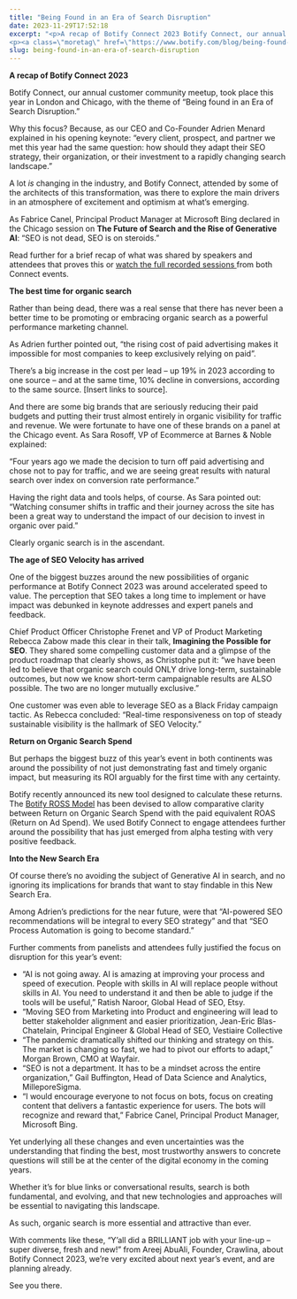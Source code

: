 ```yaml
---
title: "Being Found in an Era of Search Disruption"
date: 2023-11-29T17:52:18
excerpt: "<p>A recap of Botify Connect 2023 Botify Connect, our annual customer community meetup, took place this year in London and Chicago, with the theme of “Being found in an Era of Search Disruption.” Why this focus? Because, as our CEO and Co-Founder Adrien Menard explained in his opening keynote: “every client, prospect, and partner we&hellip; </p>
<p><a class=\"moretag\" href=\"https://www.botify.com/blog/being-found-in-an-era-of-search-disruption\">Read the full article</a></p>"
slug: being-found-in-an-era-of-search-disruption
---
```



<p><strong>A recap of Botify Connect 2023</strong></p>



<p>Botify Connect, our annual customer community meetup, took place this year in London and Chicago, with the theme of “Being found in an Era of Search Disruption.”</p>



<p>Why this focus? Because, as our CEO and Co-Founder Adrien Menard explained in his opening keynote: “every client, prospect, and partner we met this year had the same question: how should they adapt their SEO strategy, their organization, or their investment to a rapidly changing search landscape.”</p>



<p>A lot&nbsp;<em>is</em>&nbsp;changing in the industry, and Botify Connect, attended by some of the architects of this transformation, was there to explore the main drivers in an atmosphere of excitement and optimism at what’s emerging.&nbsp;</p>



<p>As Fabrice Canel, Principal Product Manager at Microsoft Bing declared in the Chicago session on&nbsp;<strong>The Future of Search and the Rise of Generative AI</strong>: “SEO is not dead, SEO is on steroids.”&nbsp;</p>



<p>Read further for a brief recap of what was shared by speakers and attendees that proves this or <a href="https://lp.botify.com/botify-connect-2023">watch the full recorded sessions </a>from both Connect events.</p>



<p><strong>The best time for organic search&nbsp;</strong></p>



<p>Rather than being dead, there was a real sense that there has never been a better time to be promoting or embracing organic search as a powerful performance marketing channel.</p>



<p>As Adrien further pointed out, “the rising cost of paid advertising makes it impossible for most companies to keep exclusively relying on paid”.</p>



<p>There’s a big increase in the cost per lead – up 19% in 2023 according to one source – and at the same time, 10% decline in conversions, according to the same source. [Insert links to source].</p>



<p>And there are some big brands that are seriously reducing their paid budgets and putting their trust almost entirely in organic visibility for traffic and revenue. We were fortunate to have one of these brands on a panel at the Chicago event. As Sara Rosoff, VP of Ecommerce at Barnes &amp; Noble explained:</p>



<p>“Four years ago we made the decision to turn off paid advertising and chose not to pay for traffic, and we are seeing great results with natural search over index on conversion rate performance.”</p>



<p>Having the right data and tools helps, of course. As Sara pointed out: “Watching consumer shifts in traffic and their journey across the site has been a great way to understand the impact of our decision to invest in organic over paid.”</p>



<p>Clearly organic search is in the ascendant.</p>



<p><strong>The age of SEO Velocity has arrived</strong></p>



<p>One of the biggest buzzes around the new possibilities of organic performance at Botify Connect 2023 was around accelerated speed to value. The perception that SEO takes a long time to implement or have impact was debunked in keynote addresses and expert panels and feedback.</p>



<p>Chief Product Officer Christophe Frenet and VP of Product Marketing Rebecca Zabow made this clear in their talk,&nbsp;<strong>Imagining the Possible for SEO</strong>. They shared some compelling customer data and a glimpse of the product roadmap that clearly shows, as Christophe put it: “we have been led to believe that organic search could ONLY drive long-term, sustainable outcomes, but now we know short-term campaignable results are ALSO possible. The two are no longer mutually exclusive.”</p>



<p>One customer was even able to leverage SEO as a Black Friday campaign tactic. As Rebecca concluded: “Real-time responsiveness on top of steady sustainable visibility is the hallmark of SEO Velocity.”&nbsp;&nbsp;</p>



<p><strong>Return on Organic Search Spend</strong></p>



<p>But perhaps the biggest buzz of this year’s event in both continents was around the possibility of not just demonstrating fast and timely organic impact, but measuring its ROI arguably for the first time with any certainty.</p>



<p>Botify recently announced its new tool designed to calculate these returns. The&nbsp;<a href="https://www.botify.com/blog/new-industry-model-to-measure-organic-search-returns">Botify ROSS Model</a>&nbsp;has been devised to allow comparative clarity between Return on Organic Search Spend with the paid equivalent ROAS (Return on Ad Spend). We used Botify Connect to engage attendees further around the possibility that has just emerged from alpha testing with very positive feedback.</p>



<p><strong>Into the New Search Era</strong></p>



<p>Of course there’s no avoiding the subject of Generative AI in search, and no ignoring its implications for brands that want to stay findable in this New Search Era.</p>



<p>Among Adrien’s predictions for the near future, were that “AI-powered SEO recommendations will be integral to every SEO strategy” and that “SEO Process Automation is going to become standard.”</p>



<p>Further comments from panelists and attendees fully justified the focus on disruption for this year’s event:</p>



<ul>
<li>“AI is not going away. AI is amazing at improving your process and speed of execution. People with skills in AI will replace people without skills in AI. You need to understand it and then be able to judge if the tools will be useful,” Ratish Naroor, Global Head of SEO, Etsy.</li>



<li>“Moving SEO from Marketing into Product and engineering will lead to better stakeholder alignment and easier prioritization, Jean-Eric Blas-Chatelain, Principal Engineer &amp; Global Head of SEO, Vestiaire Collective</li>



<li>“The pandemic dramatically shifted our thinking and strategy on this. The market is changing so fast, we had to pivot our efforts to adapt,” Morgan Brown, CMO at Wayfair.</li>



<li>“SEO is not a department. It has to be a mindset across the entire organization,” Gail Buffington, Head of Data Science and Analytics, MilleporeSigma.</li>



<li>“I would encourage everyone to not focus on bots, focus on creating content that delivers a fantastic experience for users. The bots will recognize and reward that,” Fabrice Canel, Principal Product Manager, Microsoft Bing.</li>
</ul>



<p>Yet underlying all these changes and even uncertainties was the understanding that finding the best, most trustworthy answers to concrete questions will still be at the center of the digital economy in the coming years.</p>



<p>Whether it’s for blue links or conversational results, search is both fundamental, and evolving, and that new technologies and approaches will be essential to navigating this landscape.</p>



<p>As such, organic search is more essential and attractive than ever.</p>



<p>With comments like these, “Y’all did a BRILLIANT job with your line-up – super diverse, fresh and new!” from Areej AbuAli, Founder, Crawlina, about Botify Connect 2023, we’re very excited about next year’s event, and are planning already.</p>



<p>See you there.</p>
